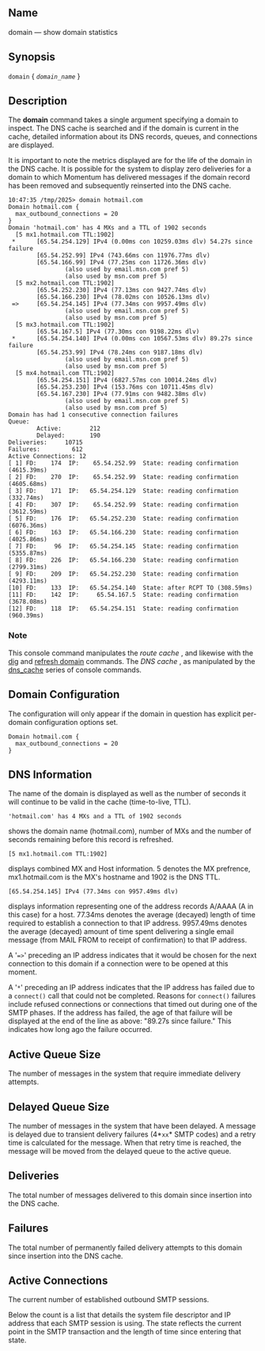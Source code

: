 <a name="console_commands.domain"></a>
## Name

domain — show domain statistics

## Synopsis

`domain` { *`domain_name`* }

<a name="idp11355440"></a>
## Description

The **domain** command takes a single argument specifying a domain to inspect. The DNS cache is searched and if the domain is current in the cache, detailed information about its DNS records, queues, and connections are displayed.

It is important to note the metrics displayed are for the life of the domain in the DNS cache. It is possible for the system to display zero deliveries for a domain to which Momentum has delivered messages if the domain record has been removed and subsequently reinserted into the DNS cache.

```
10:47:35 /tmp/2025> domain hotmail.com
Domain hotmail.com {
  max_outbound_connections = 20
}
Domain 'hotmail.com' has 4 MXs and a TTL of 1902 seconds
  [5 mx1.hotmail.com TTL:1902]
 *      [65.54.254.129] IPv4 (0.00ms con 10259.03ms dlv) 54.27s since failure
        [65.54.252.99] IPv4 (743.66ms con 11976.77ms dlv)
        [65.54.166.99] IPv4 (77.25ms con 11726.36ms dlv)
                (also used by email.msn.com pref 5)
                (also used by msn.com pref 5)
  [5 mx2.hotmail.com TTL:1902]
        [65.54.252.230] IPv4 (77.13ms con 9427.74ms dlv)
        [65.54.166.230] IPv4 (78.02ms con 10526.13ms dlv)
 =>     [65.54.254.145] IPv4 (77.34ms con 9957.49ms dlv)
                (also used by email.msn.com pref 5)
                (also used by msn.com pref 5)
  [5 mx3.hotmail.com TTL:1902]
        [65.54.167.5] IPv4 (77.30ms con 9198.22ms dlv)
 *      [65.54.254.140] IPv4 (0.00ms con 10567.53ms dlv) 89.27s since failure
        [65.54.253.99] IPv4 (78.24ms con 9187.18ms dlv)
                (also used by email.msn.com pref 5)
                (also used by msn.com pref 5)
  [5 mx4.hotmail.com TTL:1902]
        [65.54.254.151] IPv4 (6827.57ms con 10014.24ms dlv)
        [65.54.253.230] IPv4 (153.76ms con 10711.45ms dlv)
        [65.54.167.230] IPv4 (77.91ms con 9482.38ms dlv)
                (also used by email.msn.com pref 5)
                (also used by msn.com pref 5)
Domain has had 1 consecutive connection failures
Queue:
        Active:        212
        Delayed:       190
Deliveries:     10715
Failures:         612
Active Connections: 12
[ 1] FD:    174  IP:    65.54.252.99  State: reading confirmation (4615.39ms)
[ 2] FD:    270  IP:    65.54.252.99  State: reading confirmation (4605.68ms)
[ 3] FD:    171  IP:   65.54.254.129  State: reading confirmation (332.74ms)
[ 4] FD:    307  IP:    65.54.252.99  State: reading confirmation (3612.59ms)
[ 5] FD:    176  IP:   65.54.252.230  State: reading confirmation (6076.36ms)
[ 6] FD:    163  IP:   65.54.166.230  State: reading confirmation (4025.86ms)
[ 7] FD:     96  IP:   65.54.254.145  State: reading confirmation (5355.87ms)
[ 8] FD:    226  IP:   65.54.166.230  State: reading confirmation (2799.31ms)
[ 9] FD:    209  IP:   65.54.252.230  State: reading confirmation (4293.11ms)
[10] FD:    133  IP:   65.54.254.140  State: after RCPT TO (308.59ms)
[11] FD:    142  IP:     65.54.167.5  State: reading confirmation (3678.08ms)
[12] FD:    118  IP:   65.54.254.151  State: reading confirmation (960.39ms)
```

### Note

This console command manipulates the *route cache* , and likewise with the [dig](console_commands.dig.php "dig") and [refresh domain](console_commands.refresh_domain.php "refresh domain") commands. The *DNS cache* , as manipulated by the [dns_cache](console_commands.dns_cache.php "dns_cache") series of console commands.

## Domain Configuration

The configuration will only appear if the domain in question has explicit per-domain configuration options set.

```
Domain hotmail.com {
  max_outbound_connections = 20
}
```

## DNS Information

The name of the domain is displayed as well as the number of seconds it will continue to be valid in the cache (time-to-live, TTL).

`'hotmail.com' has 4 MXs and a TTL of 1902 seconds`

shows the domain name (hotmail.com), number of MXs and the number of seconds remaining before this record is refreshed.

`[5 mx1.hotmail.com TTL:1902]`

displays combined MX and Host information. 5 denotes the MX prefrence, mx1.hotmail.com is the MX's hostname and 1902 is the DNS TTL.

`[65.54.254.145] IPv4 (77.34ms con 9957.49ms dlv)`

displays information representing one of the address records A/AAAA (A in this case) for a host. 77.34ms denotes the average (decayed) length of time required to establish a connection to that IP address. 9957.49ms denotes the average (decayed) amount of time spent delivering a single email message (from MAIL FROM to receipt of confirmation) to that IP address.

A '`=>`' preceding an IP address indicates that it would be chosen for the next connection to this domain if a connection were to be opened at this moment.

A '`*`' preceding an IP address indicates that the IP address has failed due to a `connect()` call that could not be completed. Reasons for `connect()` failures include refused connections or connections that timed out during one of the SMTP phases. If the address has failed, the age of that failure will be displayed at the end of the line as above: "89.27s since failure." This indicates how long ago the failure occurred.

## Active Queue Size

The number of messages in the system that require immediate delivery attempts.

## Delayed Queue Size

The number of messages in the system that have been delayed. A message is delayed due to transient delivery failures (4*`xx`* SMTP codes) and a retry time is calculated for the message. When that retry time is reached, the message will be moved from the delayed queue to the active queue.

## Deliveries

The total number of messages delivered to this domain since insertion into the DNS cache.

## Failures

The total number of permanently failed delivery attempts to this domain since insertion into the DNS cache.

## Active Connections

The current number of established outbound SMTP sessions.

Below the count is a list that details the system file descriptor and IP address that each SMTP session is using. The state reflects the current point in the SMTP transaction and the length of time since entering that state.
